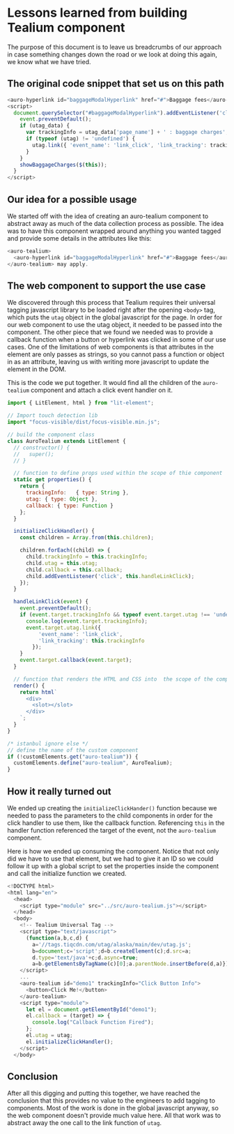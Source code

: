 # Lessons learned from building Tealium component

The purpose of this document is to leave us breadcrumbs of our approach in case something changes down the road or we look at doing this again, we know what we have tried.

## The original code snippet that set us on this path

```javascript
<auro-hyperlink id="baggageModalHyperlink" href="#">Baggage fees</auro-hyperlink> may apply.
<script>
  document.querySelector("#baggageModalHyperlink").addEventListener('click', function (event) {
    event.preventDefault();
    if (utag_data) {
      var trackingInfo = utag_data['page_name'] + ' : baggage charges';
      if (typeof (utag) != 'undefined') {
        utag.link({ 'event_name': 'link_click', 'link_tracking': trackingInfo });
      }
    }
    showBaggageCharges($(this));
  }
</script>
```

## Our idea for a possible usage

We started off with the idea of creating an auro-tealium component to abstract away as much of the data collection process as possible. The idea was to have this component wrapped around anything you wanted tagged and provide some details in the attributes like this:

```javascript
<auro-tealium>
  <auro-hyperlink id="baggageModalHyperlink" href="#">Baggage fees</auro-hyperlink>
</auro-tealium> may apply.
```

## The web component to support the use case

We discovered through this process that Tealium requires their universal tagging javascript library to be loaded right after the opening `<body>` tag, which puts the `utag` object in the global javascript for the page. In order for our web component to use the utag object, it needed to be passed into the component. The other piece that we found we needed was to provide a callback function when a button or hyperlink was clicked in some of our use cases. One of the limitations of web components is that attributes in the element are only passes as strings, so you cannot pass a function or object in as an attribute, leaving us with writing more javascript to update the element in the DOM.

This is the code we put together. It would find all the children of the `auro-tealium` component and attach a click event handler on it.
```javascript
import { LitElement, html } from "lit-element";

// Import touch detection lib
import "focus-visible/dist/focus-visible.min.js";

// build the component class
class AuroTealium extends LitElement {
  // constructor() {
  //   super();
  // }

  // function to define props used within the scope of thie component
  static get properties() {
    return {
      trackingInfo:   { type: String },
      utag: { type: Object },
      callback: { type: Function }
    };
  }

  initializeClickHandler() {
    const children = Array.from(this.children);

    children.forEach((child) => {
      child.trackingInfo = this.trackingInfo;
      child.utag = this.utag;
      child.callback = this.callback;
      child.addEventListener('click', this.handleLinkClick);
    });
  }

  handleLinkClick(event) {
    event.preventDefault();
    if (event.target.trackingInfo && typeof event.target.utag !== 'undefined') {
      console.log(event.target.trackingInfo);
      event.target.utag.link({
          'event_name': 'link_click',
          'link_tracking': this.trackingInfo
        });
    }
    event.target.callback(event.target);
  }

  // function that renders the HTML and CSS into  the scope of the component
  render() {
    return html`
      <div>
        <slot></slot>
      </div>
    `;
  }
}

/* istanbul ignore else */
// define the name of the custom component
if (!customElements.get("auro-tealium")) {
  customElements.define("auro-tealium", AuroTealium);
}
```

## How it really turned out

We ended up creating the `initializeClickHander()` function because we needed to pass the parameters to the child components in order for the click handler to use them, like the callback function. Referencing `this` in the handler function referenced the target of the event, not the `auro-tealium` component.

Here is how we ended up consuming the component. Notice that not only did we have to use that element, but we had to give it an ID so we could follow it up with a global script to set the properties inside the component and call the initialize function we created.
```javascript
<!DOCTYPE html>
<html lang="en">
  <head>
    <script type="module" src="../src/auro-tealium.js"></script>
  </head>
  <body>
    <!-- Tealium Universal Tag -->
    <script type="text/javascript">
      (function(a,b,c,d) {
        a='//tags.tiqcdn.com/utag/alaska/main/dev/utag.js';
        b=document;c='script';d=b.createElement(c);d.src=a;
        d.type='text/java'+c;d.async=true;
        a=b.getElementsByTagName(c)[0];a.parentNode.insertBefore(d,a)})();
    </script>
    ...
    <auro-tealium id="demo1" trackingInfo="Click Button Info">
      <button>Click Me!</button>
    </auro-tealium>
    <script type="module">
      let el = document.getElementById("demo1");
      el.callback = (target) => {
        console.log("Callback Function Fired");
      };
      el.utag = utag;
      el.initializeClickHandler();
    </script>
  </body>
```

## Conclusion

After all this digging and putting this together, we have reached the conclusion that this provides no value to the engineers to add tagging to components. Most of the work is done in the global javascript anyway, so the web component doesn't provide much value here. All that work was to abstract away the one call to the link function of `utag`. 